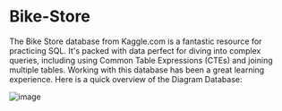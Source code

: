 # Bike-Store
The Bike Store database from Kaggle.com is a fantastic resource for practicing SQL.
It's packed with data perfect for diving into complex queries, including using Common Table Expressions (CTEs) and joining multiple tables.
Working with this database has been a great learning experience.
Here is a quick overview of the Diagram Database:

![image](https://github.com/user-attachments/assets/ba2f4ca3-a727-49ac-9f94-7ebd8419c51a)
